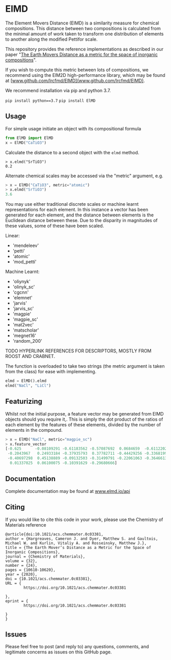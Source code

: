 # ElMD

The Element Movers Distance (ElMD) is a similarity measure for chemical compositions. This distance between two compositions is calculated from the minimal amount of work taken to transform one distribution of elements to another along the modified Pettifor scale. 

This repository provides the reference implementations as described in our paper "[The Earth Movers Distance as a metric for the space of inorganic compositions](https://chemrxiv.org/articles/preprint/The_Earth_Mover_s_Distance_as_a_Metric_for_the_Space_of_Inorganic_Compositions/12777566)". 

If you wish to compute this metric between lots of compositions, we recommend using the ElM2D high-performance library, which may be found at [www.github.com/lrcfmd/ElMD](www.github.com/lrcfmd/ElMD).

We recommend installation via pip and python 3.7.

`pip install python==3.7`
`pip install ElMD`

## Usage
For simple usage initiate an object with its compositional formula

```python
from ElMD import ElMD
x = ElMD("CaTiO3")
```

Calculate the distance to a second object with the `elmd` method. 

```
> x.elmd("SrTiO3")
0.2
```

Alternate chemical scales may be accessed via the "metric" argument, e.g.

```python
> x = ElMD("CaTiO3", metric="atomic")
> x.elmd("SrTiO3")
3.6
```
You may use either traditional discrete scales or machine learnt representations for each element. In this instance a vector has been generated for each element, and the distance between elements is the Euclidean distance between these. Due to the disparity in magnitudes of these values, some of these have been scaled.

Linear:
- 'mendeleev'
- 'petti'
- 'atomic'
- 'mod_petti'

Machine Learnt:
- 'oliynyk' 
- 'olinyk_sc'
- 'cgcnn' 
- 'elemnet' 
- 'jarvis' 
- 'jarvis_sc' 
- 'magpie' 
- 'magpie_sc' 
- 'mat2vec' 
- 'matscholar' 
- 'megnet16' 
- 'random_200'

TODO HYPERLINK REFERENCES FOR DESCRIPTORS, MOSTLY FROM ROOST AND CRABNET.

The function is overloaded to take two strings (the metric argument is taken from the class) for ease with implementing.

```python
elmd = ElMD().elmd
elmd("NaCl", "LiCl")
```

## Featurizing
Whilst not the initial purpose, a feature vector may be generated from ElMD objects should you require it,. This is simply the dot product of the ratios of each element by the features of these elements, divided by the number of elements in the compound.

```python
> x = ElMD("NaCl", metric="magpie_sc")
> x.feature_vector
[-0.625      -0.08109291 -0.61183562 -0.57087692  0.0684659  -0.61122024
 -0.2043967   0.24933184 -0.37935793  0.37782711 -0.44429256 -0.33681995
 -0.40697298  0.45138889 -0.09132503 -0.31499791 -0.22061063 -0.36466139
  0.01337025  0.06100075 -0.10391629 -0.29680666]
```

## Documentation

Complete documentation may be found at www.elmd.io/api


## Citing

If you would like to cite this code in your work, please use the Chemistry of Materials reference

```
@article{doi:10.1021/acs.chemmater.0c03381,
author = {Hargreaves, Cameron J. and Dyer, Matthew S. and Gaultois, Michael W. and Kurlin, Vitaliy A. and Rosseinsky, Matthew J.},
title = {The Earth Mover’s Distance as a Metric for the Space of Inorganic Compositions},
journal = {Chemistry of Materials},
volume = {32},
number = {24},
pages = {10610-10620},
year = {2020},
doi = {10.1021/acs.chemmater.0c03381},
URL = { 
        https://doi.org/10.1021/acs.chemmater.0c03381
    
},
eprint = { 
        https://doi.org/10.1021/acs.chemmater.0c03381
    
}
}
```

## Issues

Please feel free to post (and reply to) any questions, comments, and legitimate concerns as issues on this GitHub page.